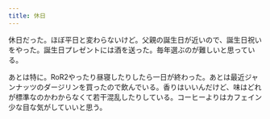 ```yaml
---
title: 休日
---
```


休日だった。ほぼ平日と変わらないけど。父親の誕生日が近いので、誕生日祝いをやった。誕生日プレゼントには酒を送った。毎年選ぶのが難しいと思っている。

あとは特に。RoR2やったり昼寝したりしたら一日が終わった。あとは最近ジャンナッツのダージリンを買ったので飲んでいる。香りはいいんだけど、味はどれが標準なのかわからなくて若干混乱したりしている。コーヒーよりはカフェイン少な目な気がしていいと思う。